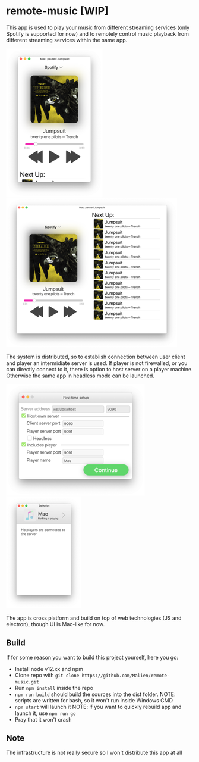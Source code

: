 # remote-music [WIP]
This app is used to play your music from different streaming services (only Spotify is supported for now) and to remotely control music playback from different streaming services within the same app.

<img src="https://github.com/Malien/remote-music/blob/master/doc/img/Screen%20Shot%202019-10-12%20at%2010.53.08%20AM.png" height="400px"> <img src="https://github.com/Malien/remote-music/blob/master/doc/img/Screen%20Shot%202019-10-12%20at%2010.53.22%20AM.png" height="400px">

The system is distributed, so to establish connection between user client and player an intermidiate server is used. 
If player is not firewalled, or you can directly connect to it, there is option to host server on a player machine. Otherwise the same app in headless mode can be launched.

<img src="https://github.com/Malien/remote-music/blob/master/doc/img/Screen%20Shot%202019-10-12%20at%2010.55.52%20AM.png" height="300px"> <img src="https://github.com/Malien/remote-music/blob/master/doc/img/Screen%20Shot%202019-10-12%20at%2011.13.59%20AM.png" height="300px">

The app is cross platform and build on top of web technologies (JS and electron), though UI is Mac-like for now.

## Build
If for some reason you want to build this project yourself, here you go:
- Install node v12.xx and npm 
- Clone repo with `git clone https://github.com/Malien/remote-music.git`
- Run `npm install` inside the repo
- `npm run build` should build the sources into the dist folder. NOTE: scripts are written for bash, so it won't run inside Windows CMD
- `npm start` will launch it NOTE: if you want to quickly rebuild app and launch it, use `npm run go`
- Pray that it won't crash

## Note
The infrastructure is not really secure so I won't distribute this app at all
